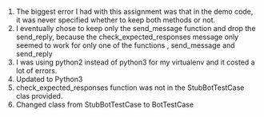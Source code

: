 1. The biggest error I had with this assignment was that in the demo code, it was never specified whether to keep both methods or not. 
2. I eventually chose to keep only the send_message function and drop the send_reply, because the check_expected_responses message only seemed to work for only one of the functions , send_message and send_reply
3. I was using python2 instead of python3 for my virtualenv and it costed a lot of errors.
4. Updated to Python3
5. check_expected_responses function was not in the StubBotTestCase clas provided. 
6. Changed class from StubBotTestCase to BotTestCase
